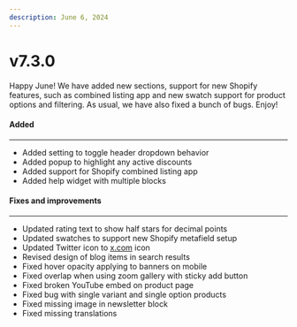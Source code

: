 ```yaml
---
description: June 6, 2024
---
```


# v7.3.0

Happy June! We have added new sections, support for new Shopify features, such as combined listing app and new swatch support for product options and filtering. As usual, we have also fixed a bunch of bugs. Enjoy!

#### **Added**

***

* Added setting to toggle header dropdown behavior
* Added popup to highlight any active discounts
* Added support for Shopify combined listing app
* Added help widget with multiple blocks

#### **Fixes and improvements**

***

* Updated rating text to show half stars for decimal points
* Updated swatches to support new Shopify metafield setup
* Updated Twitter icon to [x.com](http://x.com/) icon
* Revised design of blog items in search results
* Fixed hover opacity applying to banners on mobile
* Fixed overlap when using zoom gallery with sticky add button
* Fixed broken YouTube embed on product page
* Fixed bug with single variant and single option products
* Fixed missing image in newsletter block
* Fixed missing translations
